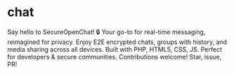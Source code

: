 # chat
Say hello to SecureOpenChat! 🔒 Your go-to for real-time messaging, reimagined for privacy. Enjoy E2E encrypted chats, groups with history, and media sharing across all devices. Built with PHP, HTML5, CSS, JS. Perfect for developers &amp; secure communities. Contributions welcome! Star, issue, PR!
